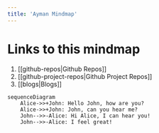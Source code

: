 ```yaml
---
title: 'Ayman Mindmap'
---
```



# Links to this mindmap

1. [[github-repos|Github Repos]]
2. [[github-project-repos|Github Project Repos]]
3. [[blogs|Blogs]]


```mermaid
sequenceDiagram
    Alice->>+John: Hello John, how are you?
    Alice->>+John: John, can you hear me?
    John-->>-Alice: Hi Alice, I can hear you!
    John-->>-Alice: I feel great!
```